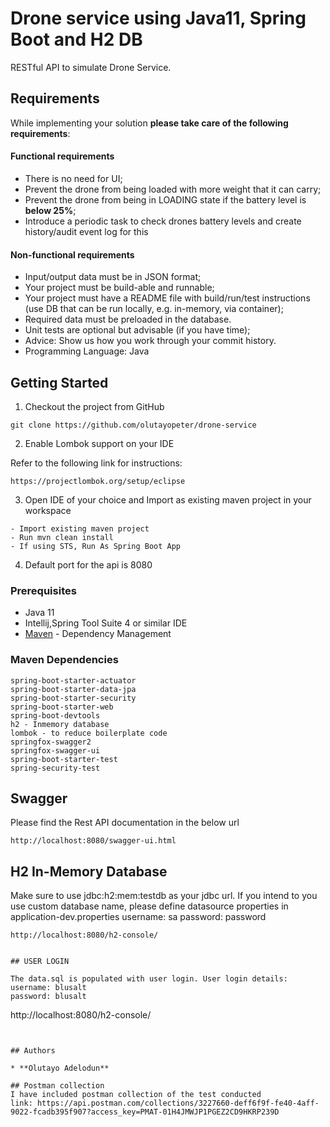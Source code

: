 # Drone service using Java11, Spring Boot and H2 DB

RESTful API to simulate Drone Service. 

## Requirements
While implementing your solution **please take care of the following requirements**:
#### Functional requirements
- There is no need for UI;
- Prevent the drone from being loaded with more weight that it can carry;
- Prevent the drone from being in LOADING state if the battery level is **below 25%**;
- Introduce a periodic task to check drones battery levels and create history/audit event
log for this

#### Non-functional requirements
- Input/output data must be in JSON format;
- Your project must be build-able and runnable;
- Your project must have a README file with build/run/test instructions (use DB that can
be run locally, e.g. in-memory, via container);
- Required data must be preloaded in the database.
- Unit tests are optional but advisable (if you have time);
- Advice: Show us how you work through your commit history.
- Programming Language: Java



## Getting Started

1. Checkout the project from GitHub

```
git clone https://github.com/olutayopeter/drone-service

```
2. Enable Lombok support on your IDE

Refer to the following link for instructions:

```
https://projectlombok.org/setup/eclipse

```
3. Open IDE of your choice and Import as existing maven project in your workspace

```
- Import existing maven project
- Run mvn clean install
- If using STS, Run As Spring Boot App

```
4. Default port for the api is 8080


### Prerequisites

* Java 11
* Intellij,Spring Tool Suite 4 or similar IDE
* [Maven](https://maven.apache.org/) - Dependency Management

### Maven Dependencies

```
spring-boot-starter-actuator
spring-boot-starter-data-jpa
spring-boot-starter-security
spring-boot-starter-web
spring-boot-devtools
h2 - Inmemory database
lombok - to reduce boilerplate code
springfox-swagger2
springfox-swagger-ui
spring-boot-starter-test
spring-security-test

```

## Swagger

Please find the Rest API documentation in the below url

```
http://localhost:8080/swagger-ui.html

```

## H2 In-Memory Database

Make sure to use jdbc:h2:mem:testdb as your jdbc url. If you intend to you use custom database name, please
define datasource properties in application-dev.properties
username: sa
password: password

```
http://localhost:8080/h2-console/


## USER LOGIN

The data.sql is populated with user login. User login details:
username: blusalt
password: blusalt

```
http://localhost:8080/h2-console/

```


## Authors

* **Olutayo Adelodun**

## Postman collection
I have included postman collection of the test conducted
link: https://api.postman.com/collections/3227660-deff6f9f-fe40-4aff-9022-fcadb395f907?access_key=PMAT-01H4JMWJP1PGEZ2CD9HKRP239D

